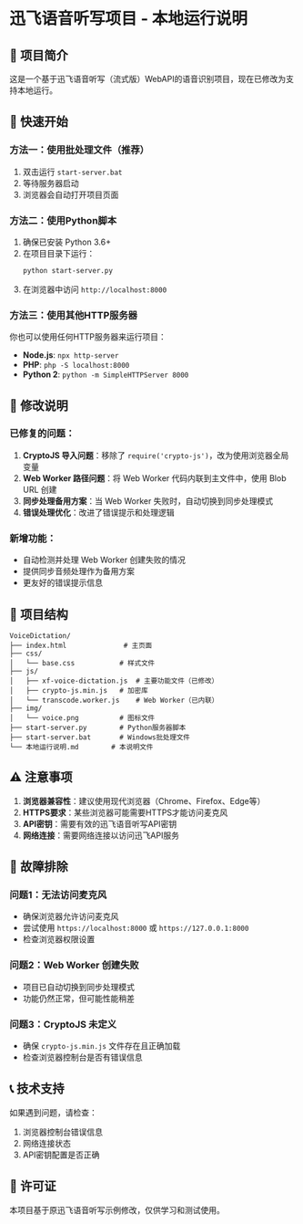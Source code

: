 # 迅飞语音听写项目 - 本地运行说明

## 🎯 项目简介
这是一个基于迅飞语音听写（流式版）WebAPI的语音识别项目，现在已修改为支持本地运行。

## 🚀 快速开始

### 方法一：使用批处理文件（推荐）
1. 双击运行 `start-server.bat`
2. 等待服务器启动
3. 浏览器会自动打开项目页面

### 方法二：使用Python脚本
1. 确保已安装 Python 3.6+
2. 在项目目录下运行：
   ```bash
   python start-server.py
   ```
3. 在浏览器中访问 `http://localhost:8000`

### 方法三：使用其他HTTP服务器
你也可以使用任何HTTP服务器来运行项目：
- **Node.js**: `npx http-server`
- **PHP**: `php -S localhost:8000`
- **Python 2**: `python -m SimpleHTTPServer 8000`

## 🔧 修改说明

### 已修复的问题：
1. **CryptoJS 导入问题**：移除了 `require('crypto-js')`，改为使用浏览器全局变量
2. **Web Worker 路径问题**：将 Web Worker 代码内联到主文件中，使用 Blob URL 创建
3. **同步处理备用方案**：当 Web Worker 失败时，自动切换到同步处理模式
4. **错误处理优化**：改进了错误提示和处理逻辑

### 新增功能：
- 自动检测并处理 Web Worker 创建失败的情况
- 提供同步音频处理作为备用方案
- 更友好的错误提示信息

## 📁 项目结构
```
VoiceDictation/
├── index.html              # 主页面
├── css/
│   └── base.css           # 样式文件
├── js/
│   ├── xf-voice-dictation.js  # 主要功能文件（已修改）
│   ├── crypto-js.min.js   # 加密库
│   └── transcode.worker.js    # Web Worker（已内联）
├── img/
│   └── voice.png          # 图标文件
├── start-server.py        # Python服务器脚本
├── start-server.bat       # Windows批处理文件
└── 本地运行说明.md        # 本说明文件
```

## ⚠️ 注意事项

1. **浏览器兼容性**：建议使用现代浏览器（Chrome、Firefox、Edge等）
2. **HTTPS要求**：某些浏览器可能需要HTTPS才能访问麦克风
3. **API密钥**：需要有效的迅飞语音听写API密钥
4. **网络连接**：需要网络连接以访问迅飞API服务

## 🐛 故障排除

### 问题1：无法访问麦克风
- 确保浏览器允许访问麦克风
- 尝试使用 `https://localhost:8000` 或 `https://127.0.0.1:8000`
- 检查浏览器权限设置

### 问题2：Web Worker 创建失败
- 项目已自动切换到同步处理模式
- 功能仍然正常，但可能性能稍差

### 问题3：CryptoJS 未定义
- 确保 `crypto-js.min.js` 文件存在且正确加载
- 检查浏览器控制台是否有错误信息

## 📞 技术支持
如果遇到问题，请检查：
1. 浏览器控制台错误信息
2. 网络连接状态
3. API密钥配置是否正确

## 📄 许可证
本项目基于原迅飞语音听写示例修改，仅供学习和测试使用。


